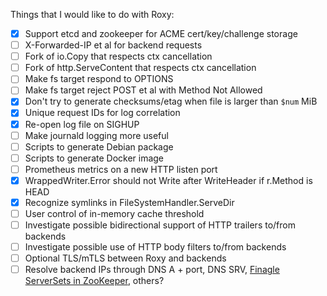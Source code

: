 Things that I would like to do with Roxy:

* [x] Support etcd and zookeeper for ACME cert/key/challenge storage
* [ ] X-Forwarded-IP et al for backend requests
* [ ] Fork of io.Copy that respects ctx cancellation
* [ ] Fork of http.ServeContent that respects ctx cancellation
* [ ] Make fs target respond to OPTIONS
* [ ] Make fs target reject POST et al with Method Not Allowed
* [x] Don't try to generate checksums/etag when file is larger than `$num` MiB
* [x] Unique request IDs for log correlation
* [x] Re-open log file on SIGHUP
* [ ] Make journald logging more useful
* [ ] Scripts to generate Debian package
* [ ] Scripts to generate Docker image
* [ ] Prometheus metrics on a new HTTP listen port
* [x] WrappedWriter.Error should not Write after WriteHeader if r.Method is HEAD
* [x] Recognize symlinks in FileSystemHandler.ServeDir
* [ ] User control of in-memory cache threshold
* [ ] Investigate possible bidirectional support of HTTP trailers to/from backends
* [ ] Investigate possible use of HTTP body filters to/from backends
* [ ] Optional TLS/mTLS between Roxy and backends
* [ ] Resolve backend IPs through DNS A + port, DNS SRV, [Finagle ServerSets in ZooKeeper](http://stevenskelton.ca/finagle-serverset-clusters-using-zookeeper/), others?
